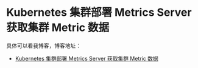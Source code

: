 # Kubernetes 集群部署 Metrics Server 获取集群 Metric 数据

具体可以看我博客，博客地址： 
- [Kubernetes 集群部署 Metrics Server 获取集群 Metric 数据](https://blog.csdn.net/zuozewei/article/details/120906361?spm=1001.2014.3001.5501)